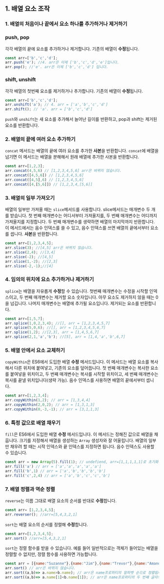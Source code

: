 ## 1. 배열 요소 조작

### 1. 배열의 처음이나 끝에서 요소 하나를 추가하거나 제거하기

### push, pop

각각 배열의 끝에 요소를 추가하거나 제거합니다. 기존의 배열이 **수정**됩니다.

```javascript
const arr=['b','c','d'];
arr.push('e'); //4. arr은 이제 ['b','c','d','e']입니다.
arr.pop(); //'e'. arr은 이제 ['b','c','d'] 입니다.
```

### shift, unshift

각각 배열의 첫번째 요소를 제거하거나 추가합니다. 기존의 배열이 **수정**됩니다.

```JavaScript
const arr=['b','c','d'];
arr.unshift('a'); // 4. arr = ['a','b','c','d'] 
arr.shift(); // 'a'. arr = ['b','c','d'] 
```

```push```와 ```unshift```는 새 요소를 추가해서 늘어난 길이를 반환하고, pop과 shift는 제거된 요소를 반환합니다.

### 2. 배열의 끝에 여러 요소 추가하기

```concat``` 메서드는 배열의 끝에 여러 요소를 추가한 **사본**을 반환합니다. ```concat```에 배열을 넘기면 이 메서드는 배열을 분해해서 원래 배열에 추가한 사본을 반환합니다.

```javascript
const arr=[1,2,3];
arr.concat(4,5,6) // [1,2,3,4,5,6] arr은 바뀌지 않습니다.
arr.concat([4,5,6]) // [1,2,3,4,5,6]
arr.concat([4,5],6) // [1,2,3,4,5,6]
arr.concat([4,[5,6]]) // [1,2,3,4,[5,6]]
```

### 3. 배열의 일부 가져오기

배열의 일부만 가져올 때는 ```slice```메서드를 사용합니다. slice메서드는 매개변수 두 개를 받습니다. 첫 번째 매개변수는 어디서부터 가져올지를, 두 번째 매개변수는 어디까지 가져올지를 지정합니다. 두 번째 매개변수를 생략하면 배열의 마지막까지 반환합니다. 이 메서드에서는 음수 인덱스를 쓸 수 있고, 음수 인덱스를 쓰면 배열의 끝에서부터 요소를 셉니다. **사본**을 반환합니다.

```javascript
const arr=[1,2,3,4,5];
arr.slice(3); //[4,5] arr은 바뀌지 않습니다.
arr.slice(2,4); //[3,4]
arr.slice(-2); //[4,5]
arr.slice(1,-2); //[2,3]
arr.slice(-2,-1);//[4]
```

### 4. 임의의 위치에 요소 추가하거나 제거하기

```splice```는 배열을 자유롭게 **수정**할 수 있습니다. 첫번째 매개변수는 수정을 시작할 인덱스이고, 두 번째 매개변수는 제거할 요소 숫자입니다. 아무 요소도 제거하지 않을 때는 0을 넘깁니다. 나머지 매개변수는 배열에 추가될 요소입니다. 제거되는 요소를 반환합니다.

```javascript
const arr=[1,5,7];
arr.splice(1,0,2,3,4); //[], arr = [1,2,3,4,5,7]
arr.splice(5,0,6); //[], arr = [1,2,3,4,5,6,7]
arr.splice(1,2); //[2,3], arr = [1,4,5,6,7]
arr.splice(2,1,'a','b'); //[5], arr = [1,4,'a','b',6,7]
```

### 5. 배열 안에서 요소 교체하기

```copyWithin```은 ES6에서 도입한 배열 **수정** 메서드입니다. 이 메서드는 배열 요소를 복사해서 다른 위치에 붙여넣고, 기존의 요소를 덮어씁니다. 첫 번째 매개변수는 복사한 요소를 붙여넣을 위치이고, 두 번째 매개변수는 복사를 시작할 위치이고, 세 번째 매개변수는 복사를 끝낼 위치입니다(생략 가능).  음수 인덱스를 사용하면 배열의 끝에서부터 셉니다.

```javascript
const arr=[1,2,3,4];
arr.copyWithin(1,2); // arr = [1,3,4,4]
arr.copyWithin(2,0,2); // arr = [1,3,1,3]
arr.copyWithin(0,-3,-1); // arr = [3,1,1,3]
```

### 6. 특정 값으로 배열 채우기

```fill```은 ES6에서 도입한 배열 **수정** 메서드입니다. 이 메서드는 정해진 값으로 배열을 채웁니다. 크기를 지정해서 배열을 생성하는 ```Array``` 생성자와 잘 어울립니다. 배열의 일부만 채우려 할 때는 시작 인덱스와 끝 인덱스를 지정하면 됩니다. 음수 인덱스도 사용할 수 있습니다.

```javascript
const arr = new Array(5).fill(1); // undefiend, arr=[1,1,1,1,1]로 초기화
arr.fill('a') // arr = ['a','a','a','a','a']
arr.fill('b',1) // arr = ['a','b','b','b','b']
arr.fill('c',2,4) // arr = ['a','b','c','c','b']
```

### 7. 배열 정렬과 역순 정렬

```reverse```는 이름 그대로 배열 요소의 순서를 반대로 **수정**합니다. 

```javascript
const arr= [1,2,3,4,5];
arr.reverser(); //arr=[5,4,3,2,1]
```

```sort```는 배열 요소의 순서를 정렬해 **수정**합니다.

```javascript
const arr=[1,2,3,4,5];
arr.sort() //arr=[5,4,3,2,1]
```

```sort```는 정렬 함수를 받을 수 있습니다. 예를 들어 일반적으로는 객체가 들어있는 배열을 정렬할 수 없지만, 정렬 함수를 사용하면 가능합니다.

```javascript
const arr = [{name:"Suzanne"},{name:"Jim"},{name:"Trevor"},{name:"Amanda"}];
arr.sort() // arr은 바뀌지 않습니다.
arr.sort((a,b)=> a.name>b.name); // arr은 name프로퍼티의 알파벳 순으로 정렬됩니다.
arr.sort((a,b)=> a.name[1]<b.name[1]); // arr은 name프로퍼티의 두 번째 글자의 알파벳 역순으로 정렬됩니다.
```

